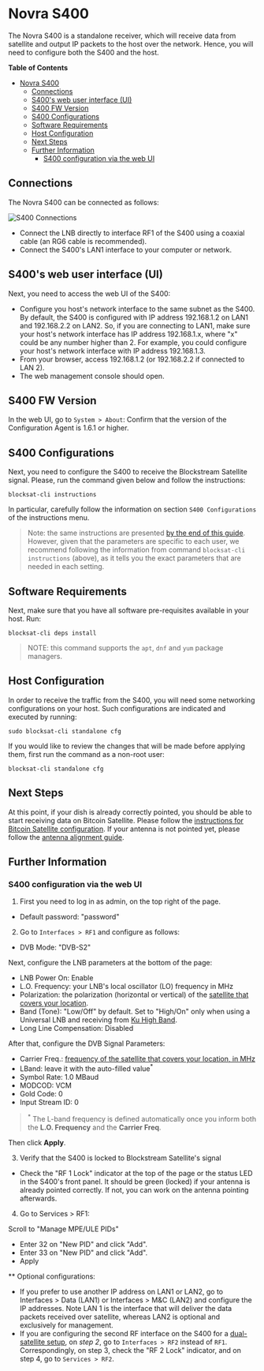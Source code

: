 # Novra S400

The Novra S400 is a standalone receiver, which will receive data from satellite
and output IP packets to the host over the network. Hence, you will need to
configure both the S400 and the host.

<!-- markdown-toc start - Don't edit this section. Run M-x markdown-toc-generate-toc again -->
**Table of Contents**

- [Novra S400](#novra-s400)
    - [Connections](#connections)
    - [S400's web user interface (UI)](#s400s-web-user-interface-ui)
    - [S400 FW Version](#s400-fw-version)
    - [S400 Configurations](#s400-configurations)
    - [Software Requirements](#software-requirements)
    - [Host Configuration](#host-configuration)
    - [Next Steps](#next-steps)
    - [Further Information](#further-information)
        - [S400 configuration via the web UI](#s400-configuration-via-the-web-ui)

<!-- markdown-toc end -->

## Connections

The Novra S400 can be connected as follows:

![S400 Connections](img/standalone_connections.png?raw=true "S400 Connections")

- Connect the LNB directly to interface RF1 of the S400 using a coaxial cable
  (an RG6 cable is recommended).
- Connect the S400's LAN1 interface to your computer or network.

## S400's web user interface (UI)

Next, you need to access the web UI of the S400:

- Configure you host's network interface to the same subnet as the
  S400. By default, the S400 is configured with IP address 192.168.1.2
  on LAN1 and 192.168.2.2 on LAN2. So, if you are connecting to LAN1,
  make sure your host's network interface has IP address 192.168.1.x,
  where "x" could be any number higher than 2. For example, you could
  configure your host's network interface with IP address 192.168.1.3.
- From your browser, access 192.168.1.2 (or 192.168.2.2 if connected
  to LAN 2).
- The web management console should open.

## S400 FW Version

In the web UI, go to `System > About`:
Confirm that the version of the Configuration Agent is 1.6.1 or higher.

## S400 Configurations

Next, you need to configure the S400 to receive the Blockstream Satellite
signal. Please, run the command given below and follow the instructions:

```
blocksat-cli instructions
```

In particular, carefully follow the information on section `S400 Configurations`
of the instructions menu.

> Note: the same instructions are presented [by the end of this
> guide](#s400-configuration-via-the-web-ui). However, given that the parameters
> are specific to each user, we recommend following the information from command
> `blocksat-cli instructions` (above), as it tells you the exact parameters that
> are needed in each setting.

## Software Requirements

Next, make sure that you have all software pre-requisites available in your
host. Run:

```
blocksat-cli deps install
```

> NOTE: this command supports the `apt`, `dnf` and `yum` package managers.

## Host Configuration

In order to receive the traffic from the S400, you will need some networking
configurations on your host. Such configurations are indicated and executed by
running:

```
sudo blocksat-cli standalone cfg
```

If you would like to review the changes that will be made before applying them,
first run the command as a non-root user:

```
blocksat-cli standalone cfg
```

## Next Steps

At this point, if your dish is already correctly pointed, you should be able to
start receiving data on Bitcoin Satellite. Please follow the [instructions for
Bitcoin Satellite configuration](bitcoin.md). If your antenna is not pointed
yet, please follow the [antenna alignment guide](antenna-pointing.md).

## Further Information

### S400 configuration via the web UI

1. First you need to log in as admin, on the top right of the page.
- Default password: "password"

2. Go to `Interfaces > RF1` and configure as follows:

- DVB Mode: "DVB-S2"

Next, configure the LNB parameters at the bottom of the page:

- LNB Power On: Enable
- L.O. Frequency: your LNB's local oscillator (LO) frequency in MHz
- Polarization: the polarization (horizontal or vertical) of the [satellite that covers your location](https://blockstream.com/satellite/#satellite_network-coverage).
- Band (Tone): "Low/Off" by default. Set to "High/On" only when using a Universal LNB and receiving from [Ku High Band](frequency.md).
- Long Line Compensation: Disabled

After that, configure the DVB Signal Parameters:
- Carrier Freq.: [frequency of the satellite that covers your location, in MHz](frequency.md)
- LBand: leave it with the auto-filled value<sup>*</sup>
- Symbol Rate: 1.0 MBaud
- MODCOD: VCM
- Gold Code: 0
- Input Stream ID: 0

> <sup>*</sup> The L-band frequency is defined automatically once you inform
> both the **L.O. Frequency** and the **Carrier Freq**.

Then click **Apply**.

3. Verify that the S400 is locked to Blockstream Satellite's signal
- Check the "RF 1 Lock" indicator at the top of the page or the status
  LED in the S400's front panel. It should be green (locked) if your
  antenna is already pointed correctly. If not, you can work on the
  antenna pointing afterwards.

4. Go to Services > RF1:

Scroll to "Manage MPE/ULE PIDs"
- Enter 32 on "New PID" and click "Add".
- Enter 33 on "New PID" and click "Add".
- Apply

** Optional configurations:
- If you prefer to use another IP address on LAN1 or LAN2, go to
  Interfaces > Data (LAN1) or Interfaces > M&C (LAN2) and configure
  the IP addresses. Note LAN 1 is the interface that will deliver the
  data packets received over satellite, whereas LAN2 is optional and
  exclusively for management.
- If you are configuring the second RF interface on the S400 for a
  [dual-satellite setup](dual-satellite.md), on *step 2*, go to `Interfaces >
  RF2` instead of `RF1`. Correspondingly, on step 3, check the "RF 2 Lock"
  indicator, and on step 4, go to `Services > RF2`.
